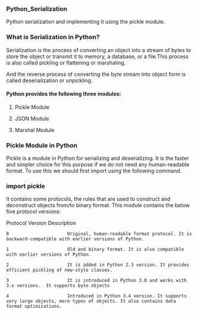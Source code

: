 ### Python_Serialization

Python serialization and implementing it using the pickle module.

### What is Serialization in Python?

Serialization is the process of converting an object into a stream of bytes to store the object or transmit it to memory, a database, or a file.This process is also called pickling or flattening or marshaling. 

And the reverse process of converting the byte stream into object form is called deserialization or unpickling.

#### Python provides the following three modules:

1. Pickle Module
 
2. JSON Module
 
3. Marshal Module

### Pickle Module in Python

Pickle is a module in Python for serializing and deserializing. It is the faster and simpler choice for this purpose if we do not need any human-readable format. To use this we should first import using the following command.

### import pickle

It contains some protocols, the rules that are used to construct and deconstruct objects from/to binary format. This module contains the below five protocol versions:

Protocol Version	       Description 
   
    0	                   Original, human-readable format protocol. It is backward-compatible with earlier versions of Python.
    
    1	                   Old and binary format. It is also compatible with earlier versions of Python.
    
    2	                   It is added in Python 2.3 version. It provides efficient pickling of new-style classes.
    
    3	                   It is introduced in Python 3.0 and works with 3.x versions.  It supports byte objects 
   
    4	                   Introduced in Python 3.4 version. It supports very large objects, more types of objects. It also contains data format optimizations.
